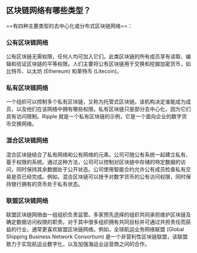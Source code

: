 ## 区块链网络有哪些类型？

==有四种主要类型的去中心化或分布式区块链网络==：

### 公有区块链网络

公有区块链无需权限，任何人均可加入它们。此类区块链的所有成员享有读取、编辑和验证区块链的平等权限。人们主要将公有区块链用于交换和挖掘加密货币，如比特币、以太坊 (Ethereum) 和莱特币 (Litecoin)。 

### 私有区块链网络

一个组织可以控制多个私有区块链，又称为托管式区块链。该机构决定谁能成为成员，以及他们在该网络中拥有哪些权限。私有区块链只是部分去中心化，因为它们具有访问限制。Ripple 就是一个私有区块链的示例，它是一个面向企业的数字货币交换网络。

### 混合区块链网络

混合区块链结合了私有网络和公有网络的元素。公司可随公有系统一起建立私有、基于权限的系统。通过这种方法，公司可以控制对区块链中存储的特定数据的访问，同时保持其余数据处于公开状态。公司使用智能合约允许公有成员检查私有交易是否已经完成。例如，混合区块链可以授予对数字货币的公有访问权限，同时保持银行拥有的货币处于私有状态。

### 联盟区块链网络

联盟区块链网络由一组组织负责监管。多家预先选择的组织共同承担维护区块链及确定数据访问权限的职责。对于其中很多组织拥有共同目标并可通过共担责任而获益的行业，通常更喜欢联盟区块链网络。例如，全球航运业务网络联盟 (Global Shipping Business Network Consortium) 是一个非营利性区块链联盟，该联盟致力于实现航运业数字化，以及加强海运业运营商之间的合作。